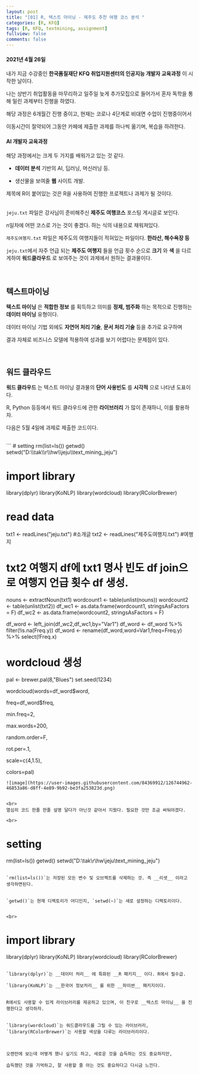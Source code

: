 ```yaml
---
layout: post
title: "[01] R, 텍스트 마이닝 - 제주도 추천 여행 코스 분석 "
categories: [R, KFQ]
tags: [R, KFQ, textmining, assignment]
fullview: false
comments: false
---
```


#### 2021년 4월 26일
내가 지금 수강중인 __한국품질재단 KFQ 취업지원센터의 인공지능 개발자 교육과정__ 이 시작한 날이다.

나는 상반기 취업활동을 마무리하고 일주일 늦게 추가모집으로 들어가서 혼자 독학을 통해 밀린 과제부터 진행을 하였다.

해당 과정은 6개월간 진행 중이고, 현재는 코로나 4단계로 비대면 수업이 진행중이어서

이동시간이 절약되어 그동안 카페에 제출한 과제를 하나씩 옮기며, 복습을 하려한다.<br>

#### AI 개발자 교육과정
해당 과정에서는 크게 두 가지를 배워가고 있는 것 같다.

- __데이터 분석__ 기반의 AI, 딥러닝, 머신러닝 등.

- 생산물을 보여줄 __웹__ 사이트 개발.


제목에 R이 붙어있는 것은 R을 사용하여 진행한 프로젝트나 과제가 될 것이다.<br><br>

`jeju.txt` 파일은 강사님이 준비해주신 __제주도 여행코스__ 포스팅 게시글로 보인다.

n일차에 어떤 코스로 가는 것이 좋겠다. 하는 식의 내용으로 채워져있다.

`제주도여행지.txt` 파일은 제주도의 여행지들이 적혀있는 파일이다. __한라산, 해수욕장 등__



`jeju.txt`에서 자주 언급 되는 __제주도 여행지__ 들을 언급 횟수 순으로 __크기__ 와 __색__ 을 다르게하여 __워드클라우드__ 로 보여주는 것이 과제에서 원하는 결과물이다.<br>
<br><br>

## 텍스트마이닝
__텍스트 마이닝__ 은 __적합한 정보__ 를 획득하고 의미를 __정제, 범주화__ 하는 목적으로 진행하는 __데이터 마이닝__ 유형이다.

  
데이터 마이닝 기법 외에도 __자연어 처리 기술__, __문서 처리 기술__ 등을 추가로 요구하며

  
결과 자체로 비즈니스 모델에 적용하여 성과를 보기 어렵다는 문제점이 있다.


<br>

## 워드 클라우드
__워드 클라우드__ 는 텍스트 마이닝 결과물의 __단어 사용빈도__ 를 __시각적__ 으로 나타낸 도표이다.

  
R, Python 등등에서 워드 클라우드에 관한 __라이브러리__ 가 많이 존재하니, 이를 활용하자.
  
다음은 5월 4일에 과제로 제출한 코드이다.
  
<br>
```
# setting
rm(list=ls())
getwd()
setwd("D:\\tak\\r\\hw\\jeju\\text_mining_jeju")

# import library
library(dplyr)
library(KoNLP)
library(wordcloud)
library(RColorBrewer)

# read data
txt1 <- readLines("jeju.txt") #소개글
txt2 <- readLines("제주도여행지.txt") #여행지

# txt2 여행지 df에 txt1 명사 빈도 df join으로 여행지 언급 횟수 df 생성.
nouns <- extractNoun(txt1)
wordcount1 <- table(unlist(nouns))
wordcount2 <- table(unlist(txt2))
df_wc1 <- as.data.frame(wordcount1, stringsAsFactors = F)
df_wc2 <- as.data.frame(wordcount2, stringsAsFactors = F)

df_word <- left_join(df_wc2,df_wc1,by="Var1")
df_word <- df_word %>% filter(!is.na(Freq.y))
df_word <- rename(df_word,word=Var1,freq=Freq.y) %>% select(!Freq.x)

# wordcloud 생성
pal <- brewer.pal(8,"Blues")
set.seed(1234)

wordcloud(words=df_word$word,



 freq=df_word$freq,



 min.freq=2,



 max.words=200,



 random.order=F,



 rot.per=.1,



 scale=c(4,1.5),



 colors=pal)
```
![image](https://user-images.githubusercontent.com/84369912/126744962-46853a86-d8ff-4e89-9b92-be3fa253823d.png)

  
<br>
열심히 코드 한줄 한줄 설명 달다가 아닌것 같아서 지웠다. 필요한 것만 조금 써둬야겠다.
  
<br>
```
# setting
rm(list=ls())
getwd()
setwd("D:\\tak\\r\\hw\\jeju\\text_mining_jeju")  
```
  
`rm(list=ls())`는 저장된 모든 변수 및 오브젝트를 삭제하는 것. 즉 __리셋__ 이라고 생각하면된다.

  
`getwd()`는 현재 디렉토리가 어디인지, `setwd(~)`는 새로 설정하는 디렉토리이다.

  
<br>
```
# import library
library(dplyr)
library(KoNLP)
library(wordcloud)
library(RColorBrewer)
```
  
`library(dplyr)`는 __데이터 처리__ 에 특화된 __R 패키지__ 이다. R에서 필수급.
  
`library(KoNLP)`는 __한국어 정보처리__ 를 위한 __파이썬__ 패키지이다.

  
R에서도 사용할 수 있게 라이브러리를 제공하고 있으며, 이 친구로 __텍스트 마이닝__ 을 진행한다고 생각하자.

  
`library(wordcloud)`는 워드클라우드를 그릴 수 있는 라이브러리, `library(RColorBrewer)`는 사용할 색상을 다루는 라이브러리이다.



오랜만에 보는데 어떻게 했나 싶기도 하고, 새로운 것을 습득하는 것도 중요하지만,

습득했던 것을 기억하고, 잘 사용할 줄 아는 것도 중요하다고 다시금 느낀다.